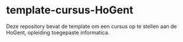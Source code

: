 # template-cursus-HoGent
Deze repository bevat de template om een cursus op te stellen aan de HoGent, opleiding toegepaste informatica. 
